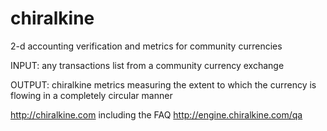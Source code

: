 chiralkine
==========

2-d accounting verification and metrics for community currencies

INPUT: any transactions list from a community currency exchange

OUTPUT: chiralkine metrics measuring the extent to which the currency is flowing in a completely circular manner

http://chiralkine.com including the FAQ http://engine.chiralkine.com/qa
